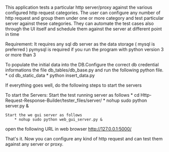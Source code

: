 This application tests a particular http server/proxy against the various configured http request categories. 
The user can configure any number of http request and group them under one or more category and test particular server against these categories.
They can automate the test cases also through the UI itself and schedule them against the server at different point in time

Requirement:
	It requires any sql db server as the data storage ( mysql is preferred )
	pymysql is required if you run the program with python version 3 or more than 3

To populate the initial data into the DB.Configure the correct db credential informations the file db_tables/db_base.py and run the following python file.
	* cd db_static_data
	* python insert_data.py

If everything goes well, do the following steps to start the servers

To start the Servers:
	Start the test running server as follows
		* cd Http-Request-Response-Builder/tester_files/server/
		* nohup sudo python server.py &
	
	Start the we gui server as follows
		* nohup sudo python web_gui_server.py &

open the following URL in web browser
	http://127.0.0.1:5000/

That's it. Now you can configure any kind of http request and can test them against any server or proxy.

